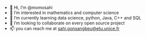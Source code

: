 - 👋 Hi, I’m @momosahi
- 👀 I’m interested in mathematics and computer science
- 🌱 I’m currently learning data science, python, Java, C++ and SQL
- 💞️ I’m looking to collaborate on every open source project
- 📫 you can reach me at sahi.gonsangbeu@etu.unice.fr

<!---
momosahi/momosahi is a ✨ special ✨ repository because its `README.md` (this file) appears on your GitHub profile.
You can click the Preview link to take a look at your changes.
--->
